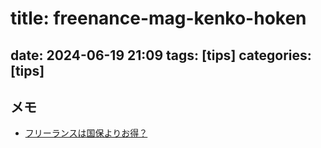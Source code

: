 title: freenance-mag-kenko-hoken
==========
date: 2024-06-19 21:09
tags: [tips]
categories: [tips]
----------

## メモ
- [フリーランスは国保よりお得？](https://freenance.net/media/money/6149/)
